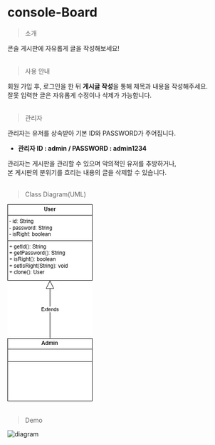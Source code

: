 # console-Board

> 소개

콘솔 게시판에 자유롭게 글을 작성해보세요!<br>
<br>

> 사용 안내

회원 가입 후, 로그인을 한 뒤 **게시글 작성**을 통해 제목과 내용을 작성해주세요. <br>
잘못 입력한 글은 자유롭게 수정이나 삭제가 가능합니다.<br>
<br>

> 관리자

관리자는 유저를 상속받아 기본 ID와 PASSWORD가 주어집니다. <br>
* **관리자 ID : admin / PASSWORD : admin1234** <br>

관리자는 게시판을 관리할 수 있으며 악의적인 유저를 추방하거나, <br>
본 게시판의 분위기를 흐리는 내용의 글을 삭제할 수 있습니다. <br>
<br>

> Class Diagram(UML)

![diagram](https://github.com/ksy7615/console-Board/blob/main/images/ConsoleBoard.jpg) <br>
<br>

> Demo

![diagram](https://github.com/ksy7615/console-Board/blob/main/images/ConsoleBoard%20Demo.gif)
